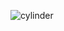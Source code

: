 ![cylinder](https://capsule-render.vercel.app/api?type=waving&height=200&text=Welcome%20to%20Paper-Review%20page!&fontAlign=60&fontAlignY=40&color=gradient&customColorList=6&animation="_blink")
